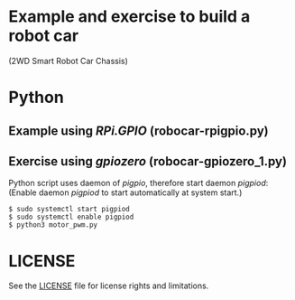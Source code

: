 # Example and exercise to build a robot car
(2WD Smart Robot Car Chassis)

# Python
## Example using *RPi.GPIO* (robocar-rpigpio.py)
## Exercise using *gpiozero* (robocar-gpiozero_1.py)
Python script uses daemon of *pigpio*, therefore start daemon *pigpiod*:\
(Enable daemon *pigpiod* to start automatically at system start.)
```
$ sudo systemctl start pigpiod
$ sudo systemctl enable pigpiod
$ python3 motor_pwm.py
```

# LICENSE
See the [LICENSE](../../../LICENSE.md) file for license rights and limitations.
